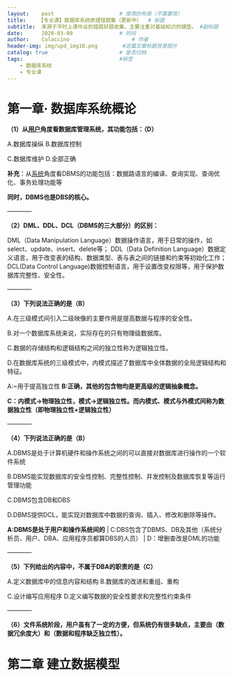 ```yaml
---
layout:    post   				    # 使用的布局（不需要改）
title:    【专业课】数据库系统原理错题集（更新中）  # 标题 
subtitle:  来源于平时上课作业的错题好题收集，主要注重对基础知识的铺垫。 #副标题
date:      2020-03-09 				# 时间
author:    Culaccino					# 作者
header-img: img/upd_img10.png        #这篇文章标题背景图片
catalog: true 						# 是否归档
tags:								#标签
    - 数据库系统
    - 专业课
---
```




# 第一章· 数据库系统概论

**（1）从<u>用户</u>角度看数据库管理系统，其功能包括：（D）**

A.数据库操纵		B.数据库控制

C.数据库维护		D.全部正确

**补充**：从<u>系统</u>角度看DBMS的功能包括：数据路语言的编译、查询实现、查询优化、事务处理功能等

**同时，DBMS也是DBS的核心。**

————

**（2）DML、DDL、DCL（DBMS的三大部分）的区别：**

DML（Data Manipulation Language）数据操作语言，用于日常的操作，如select、update、insert、delete等；  DDL（Data Definition Language）数据定义语言，用于改变表的结构、数据类型、表与表之间的链接和约束等初始化工作；  DCL(Data Control Language)数据控制语言，用于设置改变权限等，用于保护数据库完整性、安全性。

————

**（3）下列说法正确的是（B）**

A.在三级模式间引入二级映像的主要作用是提高数据与程序的安全性。

B.对一个数据库系统来说，实际存在的只有物理级数据库。

C.数据的存储结构和逻辑结构之间的独立性称为逻辑独立性。

D.在数据库系统的三级模式中，内模式描述了数据库中全体数据的全局逻辑结构和特征。

A:~用于提高独立性     **B:正确，其他的包含物均是更高级的逻辑抽象概念。**

**C：内模式->物理独立性，模式->逻辑独立性。而内模式、模式与外模式间称为数据独立性（即物理独立性+逻辑独立性）**

————

**（4）下列说法正确的是（B）**

A.DBMS是处于计算机硬件和操作系统之间的可以直接对数据库进行操作的一个软件系统

B.DBMS能实现数据库的安全性控制、完整性控制、并发控制及数据库恢复等运行管理功能

C.DBMS包含DB和DBS

D.DBMS提供DCL，能实现对数据库中数据的查询、插入、修改和删除等操作。

**A:DBMS是处于用户和操作系统间的**   |  C:DBS包含了DBMS、DB及其他（系统分析员、用户、DBA、应用程序员都算DBS的人员）  |  D：增删查改是DML的功能

————

**（5）下列给出的内容中，不属于DBA的职责的是（C）**

A.定义数据库中的信息内容和结构			B.数据库的改进和重组、重构

C.设计编写应用程序							  	D.定义编写数据的安全性要求和完整性约束条件

————

**（6）文件系统阶段，用户虽有了一定的方便，但系统仍有很多缺点，主要由（数据冗余度大）和（数据和程序缺乏独立性）。**



# 第二章 建立数据模型



